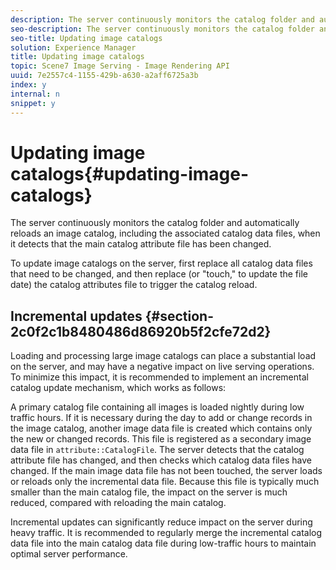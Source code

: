 ```yaml
---
description: The server continuously monitors the catalog folder and automatically reloads an image catalog, including the associated catalog data files, when it detects that the main catalog attribute file has been changed.
seo-description: The server continuously monitors the catalog folder and automatically reloads an image catalog, including the associated catalog data files, when it detects that the main catalog attribute file has been changed.
seo-title: Updating image catalogs
solution: Experience Manager
title: Updating image catalogs
topic: Scene7 Image Serving - Image Rendering API
uuid: 7e2557c4-1155-429b-a630-a2aff6725a3b
index: y
internal: n
snippet: y
---
```


# Updating image catalogs{#updating-image-catalogs}

The server continuously monitors the catalog folder and automatically reloads an image catalog, including the associated catalog data files, when it detects that the main catalog attribute file has been changed.

 To update image catalogs on the server, first replace all catalog data files that need to be changed, and then replace (or "touch," to update the file date) the catalog attributes file to trigger the catalog reload.

## Incremental updates {#section-2c0f2c1b8480486d86920b5f2cfe72d2}

Loading and processing large image catalogs can place a substantial load on the server, and may have a negative impact on live serving operations. To minimize this impact, it is recommended to implement an incremental catalog update mechanism, which works as follows:

A primary catalog file containing all images is loaded nightly during low traffic hours. If it is necessary during the day to add or change records in the image catalog, another image data file is created which contains only the new or changed records. This file is registered as a secondary image data file in `attribute::CatalogFile`. The server detects that the catalog attribute file has changed, and then checks which catalog data files have changed. If the main image data file has not been touched, the server loads or reloads only the incremental data file. Because this file is typically much smaller than the main catalog file, the impact on the server is much reduced, compared with reloading the main catalog.

Incremental updates can significantly reduce impact on the server during heavy traffic. It is recommended to regularly merge the incremental catalog data file into the main catalog data file during low-traffic hours to maintain optimal server performance. 
